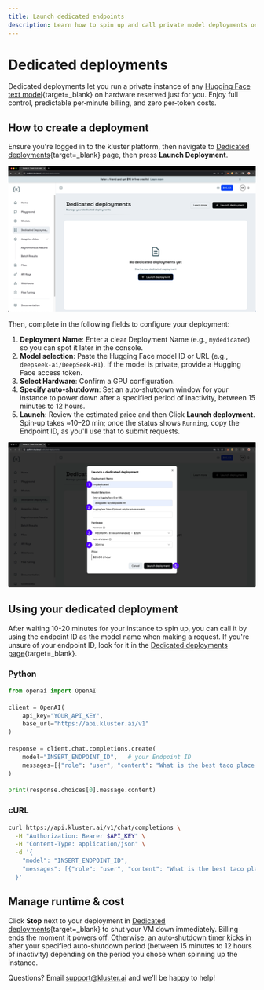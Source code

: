 ```yaml
---
title: Launch dedicated endpoints
description: Learn how to spin up and call private model deployments on kluster.ai with predictable per‑minute pricing.
---
```


# Dedicated deployments

Dedicated deployments let you run a private instance of any [Hugging Face text model](https://huggingface.co/models){target=\_blank} on hardware reserved just for you. Enjoy full control, predictable per‑minute billing, and zero per‑token costs.

## How to create a deployment

Ensure you're logged in to the kluster platform, then navigate to [Dedicated deployments](https://platform.kluster.ai/dedicated-deployments){target=\_blank} page, then press **Launch Deployment**.

![Launch deployment](/images/get-started/dedicated-endpoints/dedicated-1.webp)

Then, complete in the following fields to configure your deployment:

1. **Deployment Name**: Enter a clear Deployment Name (e.g., `mydedicated`) so you can spot it later in the console.
2. **Model selection**: Paste the Hugging Face model ID or URL (e.g., `deepseek-ai/DeepSeek-R1`). If the model is private, provide a Hugging Face access token.
3. **Select Hardware**: Confirm a GPU configuration.
4. **Specify auto-shutdown**: Set an auto‑shutdown window for your instance to power down after a specified period of inactivity, between 15 minutes to 12 hours. 
4. **Launch**: Review the estimated price and then Click **Launch deployment**. Spin‑up takes ≈10–20 min; once the status shows `Running`, copy the Endpoint ID, as you'll use that to submit requests. 

![Configure deployment](/images/get-started/dedicated-endpoints/dedicated-2.webp)


## Using your dedicated deployment

After waiting 10-20 minutes for your instance to spin up, you can call it by using the endpoint ID as the model name when making a request. If you're unsure of your endpoint ID, look for it in the [Dedicated deployments page](https://platform.kluster.ai/dedicated-deployments){target=\_blank}.

### Python

```python
from openai import OpenAI

client = OpenAI(
    api_key="YOUR_API_KEY",
    base_url="https://api.kluster.ai/v1"
)

response = client.chat.completions.create(
    model="INSERT_ENDPOINT_ID",   # your Endpoint ID
    messages=[{"role": "user", "content": "What is the best taco place in SF?"}],
)

print(response.choices[0].message.content)
```

### cURL

```bash
curl https://api.kluster.ai/v1/chat/completions \
  -H "Authorization: Bearer $API_KEY" \
  -H "Content-Type: application/json" \
  -d '{
    "model": "INSERT_ENDPOINT_ID",
    "messages": [{"role": "user", "content": "What is the best taco place in SF?"}]
  }'
```

## Manage runtime & cost

Click **Stop** next to your deployment in [Dedicated deployments](https://platform.kluster.ai/dedicated-deployments){target=\_blank} to shut your VM down immediately. Billing ends the moment it powers off. Otherwise, an auto‑shutdown timer kicks in after your specified auto-shutdown period (between 15 minutes to 12 hours of inactivity) depending on the period you chose when spinning up the instance. 

Questions? Email [support@kluster.ai](mailto:support@kluster.ai) and we’ll be happy to help!
